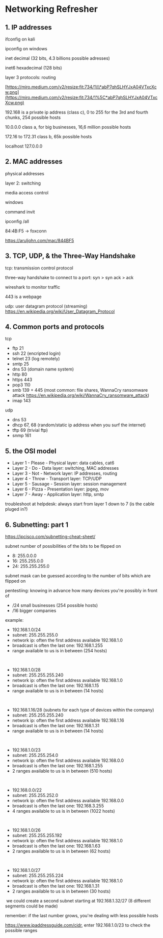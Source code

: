 # Networking Refresher

## 1\. IP addresses

ifconfig on kali

ipconfig on windows

inet decimal (32 bits, 4.3 billions possible adresses)

inet6 hexadecimal (128 bits)

layer 3 protocols: routing

[https://miro.medium.com/v2/resize:fit:734/1\\\*abP7qhSLHYJxA04VTxcXcw.png](https://miro.medium.com/v2/resize:fit:734/1%5C*abP7qhSLHYJxA04VTxcXcw.png)

192.168 is a private ip address (class c), 0 to 255 for the 3rd and fourth chunks, 254 possible hosts

10.0.0.0 class a, for big businesses, 16,6 million possible hosts

172.16 to 172.31 class b, 65k possible hosts

localhost 127.0.0.0

## 2\. MAC addresses

physical addresses

layer 2: switching

media access control

windows

command invit

ipconfig /all

84:4B:F5 -> foxconn

https://aruljohn.com/mac/844BF5

## 3\. TCP, UDP, & the Three-Way Handshake

tcp: transmission control protocol

three-way handshake to connect to a port: syn > syn ack > ack

wireshark to monitor traffic

443 is a webpage

udp: user datagram protocol (streaming) https://en.wikipedia.org/wiki/User_Datagram_Protocol

## 4\. Common ports and protocols

tcp

- ftp 21
- ssh 22 (encripted login)
- telnet 23 (log remotely)
- smtp 25
- dns 53 (domain name system)
- http 80
- https 443
- pop3 110
- smb 139 + 445 (most common: file shares, WannaCry ransomware attack https://en.wikipedia.org/wiki/WannaCry_ransomware_attack)
- imap 143

udp

- dns 53
- dhcp 67, 68 (random/static ip address when you surf the internet)
- tftp 69 (trivial ftp)
- snmp 161

## 5\. the OSI model

- Layer 1 - Please - Physical layer: data cables, cat6
- Layer 2 - Do - Data layer: switching, MAC addresses
- Layer 3 - Not - Network layer: IP addresses, routing
- Layer 4 - Throw - Transport layer: TCP/UDP
- Layer 5 - Sausage - Session layer: session management
- Layer 6 - Pizza - Presentation layer: jpgeg, mov
- Layer 7 - Away - Application layer: http, smtp

troubleshoot at helpdesk: always start from layer 1 down to 7 (is the cable pluged in?)

## 6\. Subnetting: part 1

https://ipcisco.com/subnetting-cheat-sheet/

subnet number of possibilities of the bits to be flipped on

- 8: 255.0.0.0
- 16: 255.255.0.0
- 24: 255.255.255.0

subnet mask can be guessed according to the number of bits which are flipped on

pentestiing: knowing in advance how many devices you're possibly in front of

- /24 small businesses (254 possible hosts)
- /16 bigger companies

example:

- 192.168.1.0/24
- subnet: 255.255.255.0
- network ip: often the first address available 192.168.1.0
- broadcast is often the last one: 192.168.1.255
- range available to us is in between (254 hosts)

&nbsp;

- 192.168.1.0/28
- subnet: 255.255.255.240
- network ip: often the first address available 192.168.1.0
- broadcast is often the last one: 192.168.1.15
- range available to us is in between (14 hosts)

&nbsp;

- 192.168.1.16/28 (subnets for each type of devices within the company)
- subnet: 255.255.255.240
- network ip: often the first address available 192.168.1.16
- broadcast is often the last one: 192.168.1.31
- range available to us is in between (14 hosts)

&nbsp;

- 192.168.1.0/23
- subnet: 255.255.254.0
- network ip: often the first address available 192.168.0.0
- broadcast is often the last one: 192.168.1.255
- 2 ranges available to us is in between (510 hosts)

&nbsp;

- 192.168.0.0/22
- subnet: 255.255.252.0
- network ip: often the first address available 192.168.0.0
- broadcast is often the last one: 192.168.3.255
- 4 ranges available to us is in between (1022 hosts)

&nbsp;

- 192.168.1.0/26
- subnet: 255.255.255.192
- network ip: often the first address available 192.168.1.0
- broadcast is often the last one: 192.168.1.63
- 2 ranges available to us is in between (62 hosts)

&nbsp;

- 192.168.1.0/27
- subnet: 255.255.255.224
- network ip: often the first address available 192.168.1.0
- broadcast is often the last one: 192.168.1.31
- 2 ranges available to us is in between (30 hosts)

&nbsp;we could create a second subnet starting at 192.168.1.32/27 (8 different segments could be made)

remember: if the last number grows, you're dealing with less possible hosts

https://www.ipaddressguide.com/cidr, enter 192.168.1.0/23 to check the possible ranges
